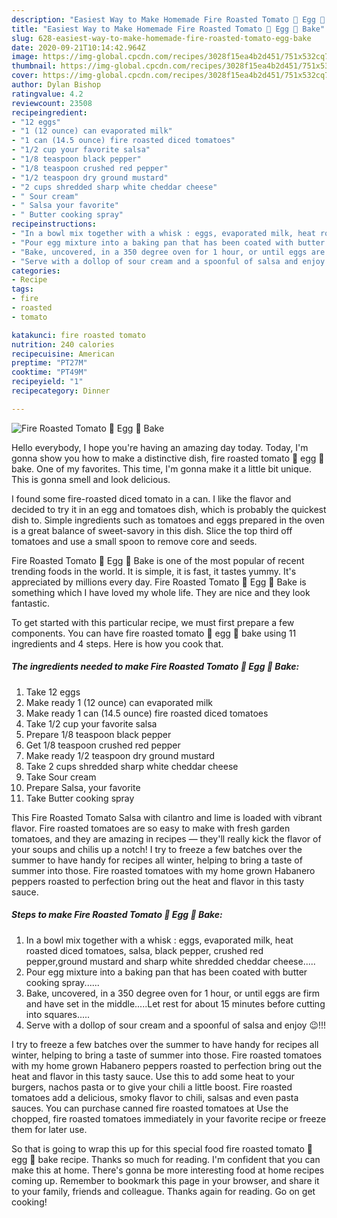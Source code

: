 ```yaml
---
description: "Easiest Way to Make Homemade Fire Roasted Tomato 🍅 Egg 🥚 Bake"
title: "Easiest Way to Make Homemade Fire Roasted Tomato 🍅 Egg 🥚 Bake"
slug: 628-easiest-way-to-make-homemade-fire-roasted-tomato-egg-bake
date: 2020-09-21T10:14:42.964Z
image: https://img-global.cpcdn.com/recipes/3028f15ea4b2d451/751x532cq70/fire-roasted-tomato-🍅-egg-🥚-bake-recipe-main-photo.jpg
thumbnail: https://img-global.cpcdn.com/recipes/3028f15ea4b2d451/751x532cq70/fire-roasted-tomato-🍅-egg-🥚-bake-recipe-main-photo.jpg
cover: https://img-global.cpcdn.com/recipes/3028f15ea4b2d451/751x532cq70/fire-roasted-tomato-🍅-egg-🥚-bake-recipe-main-photo.jpg
author: Dylan Bishop
ratingvalue: 4.2
reviewcount: 23508
recipeingredient:
- "12 eggs"
- "1 (12 ounce) can evaporated milk"
- "1 can (14.5 ounce) fire roasted diced tomatoes"
- "1/2 cup your favorite salsa"
- "1/8 teaspoon black pepper"
- "1/8 teaspoon crushed red pepper"
- "1/2 teaspoon dry ground mustard"
- "2 cups shredded sharp white cheddar cheese"
- " Sour cream"
- " Salsa your favorite"
- " Butter cooking spray"
recipeinstructions:
- "In a bowl mix together with a whisk : eggs, evaporated milk, heat roasted diced tomatoes, salsa, black pepper, crushed red pepper,ground mustard and sharp white shredded cheddar cheese....."
- "Pour egg mixture into a baking pan that has been coated with butter cooking spray......"
- "Bake, uncovered, in a 350 degree oven for 1 hour, or until eggs are firm and have set in the middle.....Let rest for about 15 minutes before cutting into squares....."
- "Serve with a dollop of sour cream and a spoonful of salsa and enjoy 😉!!!"
categories:
- Recipe
tags:
- fire
- roasted
- tomato

katakunci: fire roasted tomato 
nutrition: 240 calories
recipecuisine: American
preptime: "PT27M"
cooktime: "PT49M"
recipeyield: "1"
recipecategory: Dinner

---
```



![Fire Roasted Tomato 🍅 Egg 🥚 Bake](https://img-global.cpcdn.com/recipes/3028f15ea4b2d451/751x532cq70/fire-roasted-tomato-🍅-egg-🥚-bake-recipe-main-photo.jpg)

Hello everybody, I hope you're having an amazing day today. Today, I'm gonna show you how to make a distinctive dish, fire roasted tomato 🍅 egg 🥚 bake. One of my favorites. This time, I'm gonna make it a little bit unique. This is gonna smell and look delicious.

I found some fire-roasted diced tomato in a can. I like the flavor and decided to try it in an egg and tomatoes dish, which is probably the quickest dish to. Simple ingredients such as tomatoes and eggs prepared in the oven is a great balance of sweet-savory in this dish. Slice the top third off tomatoes and use a small spoon to remove core and seeds.

Fire Roasted Tomato 🍅 Egg 🥚 Bake is one of the most popular of recent trending foods in the world. It is simple, it is fast, it tastes yummy. It's appreciated by millions every day. Fire Roasted Tomato 🍅 Egg 🥚 Bake is something which I have loved my whole life. They are nice and they look fantastic.


To get started with this particular recipe, we must first prepare a few components. You can have fire roasted tomato 🍅 egg 🥚 bake using 11 ingredients and 4 steps. Here is how you cook that.

<!--inarticleads1-->

##### The ingredients needed to make Fire Roasted Tomato 🍅 Egg 🥚 Bake:

1. Take 12 eggs
1. Make ready 1 (12 ounce) can evaporated milk
1. Make ready 1 can (14.5 ounce) fire roasted diced tomatoes
1. Take 1/2 cup your favorite salsa
1. Prepare 1/8 teaspoon black pepper
1. Get 1/8 teaspoon crushed red pepper
1. Make ready 1/2 teaspoon dry ground mustard
1. Take 2 cups shredded sharp white cheddar cheese
1. Take  Sour cream
1. Prepare  Salsa, your favorite
1. Take  Butter cooking spray


This Fire Roasted Tomato Salsa with cilantro and lime is loaded with vibrant flavor. Fire roasted tomatoes are so easy to make with fresh garden tomatoes, and they are amazing in recipes — they&#39;ll really kick the flavor of your soups and chilis up a notch! I try to freeze a few batches over the summer to have handy for recipes all winter, helping to bring a taste of summer into those. Fire roasted tomatoes with my home grown Habanero peppers roasted to perfection bring out the heat and flavor in this tasty sauce. 

<!--inarticleads2-->

##### Steps to make Fire Roasted Tomato 🍅 Egg 🥚 Bake:

1. In a bowl mix together with a whisk : eggs, evaporated milk, heat roasted diced tomatoes, salsa, black pepper, crushed red pepper,ground mustard and sharp white shredded cheddar cheese.....
1. Pour egg mixture into a baking pan that has been coated with butter cooking spray......
1. Bake, uncovered, in a 350 degree oven for 1 hour, or until eggs are firm and have set in the middle.....Let rest for about 15 minutes before cutting into squares.....
1. Serve with a dollop of sour cream and a spoonful of salsa and enjoy 😉!!!


I try to freeze a few batches over the summer to have handy for recipes all winter, helping to bring a taste of summer into those. Fire roasted tomatoes with my home grown Habanero peppers roasted to perfection bring out the heat and flavor in this tasty sauce. Use this to add some heat to your burgers, nachos pasta or to give your chili a little boost. Fire roasted tomatoes add a delicious, smoky flavor to chili, salsas and even pasta sauces. You can purchase canned fire roasted tomatoes at Use the chopped, fire roasted tomatoes immediately in your favorite recipe or freeze them for later use. 

So that is going to wrap this up for this special food fire roasted tomato 🍅 egg 🥚 bake recipe. Thanks so much for reading. I'm confident that you can make this at home. There's gonna be more interesting food at home recipes coming up. Remember to bookmark this page in your browser, and share it to your family, friends and colleague. Thanks again for reading. Go on get cooking!

